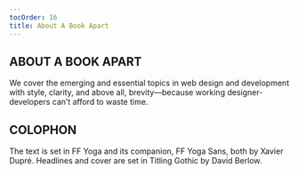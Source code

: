 ```yaml
---
tocOrder: 16
title: About A Book Apart
---
```

## ABOUT A BOOK APART

We cover the emerging and essential topics in web design and development with style, clarity, and above all, brevity—because working designer-developers can’t afford to waste time.

## COLOPHON

The text is set in FF Yoga and its companion, FF Yoga Sans, both by Xavier Dupré. Headlines and cover are set in Titling Gothic by David Berlow.
